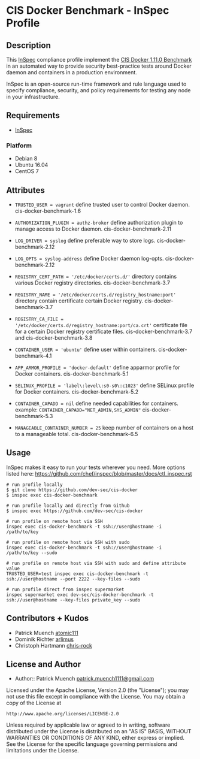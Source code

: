 # CIS Docker Benchmark - InSpec Profile

## Description

This [InSpec](https://github.com/chef/inspec) compliance profile implement the [CIS Docker 1.11.0 Benchmark](https://benchmarks.cisecurity.org/downloads/show-single/index.cfm?file=docker16.110) in an automated way to provide security best-practice tests around Docker daemon and containers in a production environment.

InSpec is an open-source run-time framework and rule language used to specify compliance, security, and policy requirements for testing any node in your infrastructure.

## Requirements

* [InSpec](https://github.com/chef/inspec)

### Platform

- Debian 8
- Ubuntu 16.04
- CentOS 7

## Attributes

  * `TRUSTED_USER = vagrant`
    define trusted user to control Docker daemon. cis-docker-benchmark-1.6

  * `AUTHORIZATION_PLUGIN = authz-broker`
    define authorization plugin to manage access to Docker daemon. cis-docker-benchmark-2.11

  * `LOG_DRIVER = syslog`
    define preferable way to store logs. cis-docker-benchmark-2.12

  * `LOG_OPTS = syslog-address`
    define Docker daemon log-opts. cis-docker-benchmark-2.12

  * `REGISTRY_CERT_PATH = '/etc/docker/certs.d/'`
    directory contains various Docker registry directories. cis-docker-benchmark-3.7

  * `REGISTRY_NAME = '/etc/docker/certs.d/registry_hostname:port'`
    directory contain certificate certain Docker registry. cis-docker-benchmark-3.7

  * `REGISTRY_CA_FILE = '/etc/docker/certs.d/registry_hostname:port/ca.crt'`
    certificate file for a certain Docker registry certificate files. cis-docker-benchmark-3.7 and cis-docker-benchmark-3.8

  * `CONTAINER_USER = 'ubuntu'`
    define user within containers. cis-docker-benchmark-4.1

  * `APP_ARMOR_PROFILE = 'docker-default'`
    define apparmor profile for Docker containers. cis-docker-benchmark-5.1

  * `SELINUX_PROFILE = 'label\:level\:s0-s0\:c1023'`
    define SELinux profile for Docker containers. cis-docker-benchmark-5.2

  * `CONTAINER_CAPADD = nil`
    define needed capabilities for containers. example: `CONTAINER_CAPADD="NET_ADMIN,SYS_ADMIN"` cis-docker-benchmark-5.3

  * `MANAGEABLE_CONTAINER_NUMBER = 25`
    keep number of containers on a host to a manageable total. cis-docker-benchmark-6.5

## Usage

InSpec makes it easy to run your tests wherever you need. More options listed here: https://github.com/chef/inspec/blob/master/docs/ctl_inspec.rst

```
# run profile locally
$ git clone https://github.com/dev-sec/cis-docker
$ inspec exec cis-docker-benchmark

# run profile locally and directly from Github
$ inspec exec https://github.com/dev-sec/cis-docker

# run profile on remote host via SSH
inspec exec cis-docker-benchmark -t ssh://user@hostname -i /path/to/key

# run profile on remote host via SSH with sudo
inspec exec cis-docker-benchmark -t ssh://user@hostname -i /path/to/key --sudo

# run profile on remote host via SSH with sudo and define attribute value
TRUSTED_USER=test inspec exec cis-docker-benchmark -t ssh://user@hostname --port 2222 --key-files --sudo

# run profile direct from inspec supermarket
inspec supermarket exec dev-sec/cis-docker-benchmark -t ssh://user@hostname --key-files private_key --sudo
```

## Contributors + Kudos

* Patrick Muench [atomic111](https://github.com/atomic111)
* Dominik Richter [arlimus](https://github.com/arlimus)
* Christoph Hartmann [chris-rock](https://github.com/chris-rock)


## License and Author

* Author:: Patrick Muench <patrick.muench1111@gmail.com>

Licensed under the Apache License, Version 2.0 (the "License");
you may not use this file except in compliance with the License.
You may obtain a copy of the License at

    http://www.apache.org/licenses/LICENSE-2.0

Unless required by applicable law or agreed to in writing, software
distributed under the License is distributed on an "AS IS" BASIS,
WITHOUT WARRANTIES OR CONDITIONS OF ANY KIND, either express or implied.
See the License for the specific language governing permissions and
limitations under the License.

[1]: https://benchmarks.cisecurity.org/tools2/docker/CIS_Docker_1.11.0_Benchmark_v1.0.0.pdf
